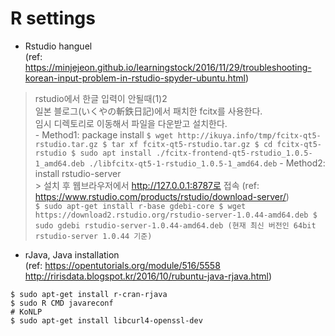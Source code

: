 # R settings

* Rstudio hanguel  
(ref: https://minjejeon.github.io/learningstock/2016/11/29/troubleshooting-korean-input-problem-in-rstudio-spyder-ubuntu.html)  
> rstudio에서 한글 입력이 안될때(1)2  
> 일본 블로그(いくやの斬鉄日記)에서 패치한 fcitx를 사용한다.  
> 임시 디렉토리로 이동해서 파일을 다운받고 설치한다.  
    - Method1: package install
    ```
    $ wget http://ikuya.info/tmp/fcitx-qt5-rstudio.tar.gz
    $ tar xf fcitx-qt5-rstudio.tar.gz
    $ cd fcitx-qt5-rstudio
    $ sudo apt install ./fcitx-frontend-qt5-rstudio_1.0.5-1_amd64.deb ./libfcitx-qt5-1-rstudio_1.0.5-1_amd64.deb
    ```
    - Method2: install rstudio-server  
    > 설치 후 웹브라우저에서 http://127.0.0.1:8787로 접속
    (ref: https://www.rstudio.com/products/rstudio/download-server/)  
    ```
    $ sudo apt-get install r-base gdebi-core
    $ wget https://download2.rstudio.org/rstudio-server-1.0.44-amd64.deb
    $ sudo gdebi rstudio-server-1.0.44-amd64.deb
    (현재 최신 버전인 64bit rstudio-server 1.0.44 기준)
    ```


* rJava, Java installation  
(ref: https://opentutorials.org/module/516/5558  
 http://ririsdata.blogspot.kr/2016/10/rubuntu-java-rjava.html)  
```
$ sudo apt-get install r-cran-rjava  
$ sudo R CMD javareconf 
# KoNLP
$ sudo apt-get install libcurl4-openssl-dev
```
